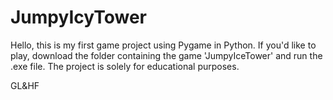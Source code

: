 # JumpyIcyTower 
Hello, this is my first game project using Pygame in Python. 
If you'd like to play, download the folder containing the game 'JumpyIceTower' and run the .exe file. The project is solely for educational purposes.

GL&HF
